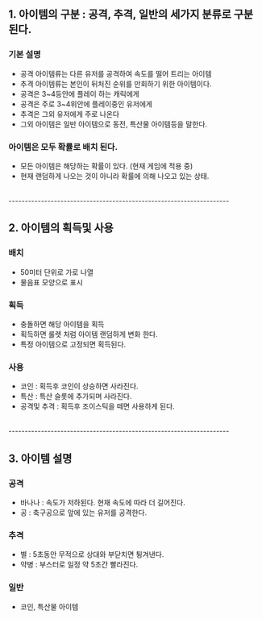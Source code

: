 ## 1. 아이템의 구분 : 공격, 추격, 일반의 세가지 분류로 구분 된다. 
### 기본 설명 
- 공격 아이템류는 다른 유저를 공격하여 속도를 떨어 트리는 아이템
- 추격 아이템류는 본인이 뒤처진 순위를 만회하기 위한 아이템이다. 
- 공격은 3~4등안에 플레이 하는 캐릭에게 
- 공격은 주로 3~4위안에 플레이중인 유저에게 
- 추격은 그외 유저에게 주로 나온다 
- 그외 아이템은 일반 아이템으로 동전, 특산물 아이템등을 말한다. 
### 아이템은 모두 확률로 배치 된다. 
- 모든 아이템은 해당하는 확률이 있다. (현재 게임에 적용 중)
- 현재 랜덤하게 나오는 것이 아니라 확률에 의해 나오고 있는 상태. 
 
<br>
--------------------------------------------------------------------
<br>

## 2. 아이템의 획득및 사용
### 배치
- 50미터 단위로 가로 나열 
- 물음표 모양으로 표시 

### 획득
- 충돌하면 해당 아이템을 획득
- 획득하면 룰렛 처럼 아이템 랜덤하게 변화 한다.
- 특정 아이템으로 고정되면 획득된다.

### 사용  
- 코인 : 획득후 코인이 상승하면 사라진다. 
- 특산 : 특산 슬롯에 추가되며 사라진다.
- 공격및 추격 : 획득후 조이스틱을 떼면 사용하게 된다. 
 
<br>
--------------------------------------------------------------------
<br>

## 3. 아이템 설명 
### 공격
- 바나나 : 속도가 저하된다. 현재 속도에 따라 더 길어진다.
- 공 : 축구공으로 앞에 있는 유저를 공격한다. 

### 추격
- 별 : 5초동안 무적으로 상대와 부닫치면 튕겨낸다. 
- 약병 : 부스터로 일정 약 5초간 빨라진다.

### 일반
- 코인, 특산물 아이템
